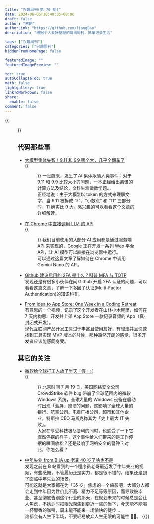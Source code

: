 ```yaml
---
title: "兴趣周刊(第 70 期)"
date: 2024-06-06T10:40:35+08:00
draft: false
author: "酱鲍"
authorLink: "https://github.com/JiangBao"
description: "根据个人爱好整理的每周周刊，简单记录生活"

tags: ["兴趣周刊"]
categories: ["兴趣周刊"]
hiddenFromHomePage: false

featuredImage: ""
featuredImagePreview: ""

toc: true
autoCollapseToc: true
math: false
lightgallery: true
linkToMarkdown: false
share:
  enable: false
comment: false
---
```


<!--more-->
{{<figure src="https://jiangbao-1258001083.cos.ap-shanghai.myqcloud.com/sky20240704.jpg" title="夏日的天空，抬头窗外就是风景">}}

## 代码那些事
* [大模型集体失智！9.11 和 9.9 哪个大，几乎全翻车了](https://mp.weixin.qq.com/s/s1GGFgADmjxdeLHaQfSxRw?poc_token=HM8UnWajYn0vL0_faV3xAXRQGoOOI9H7d4alnuZ0)  
{{<figure src="https://jiangbao-1258001083.cos.ap-shanghai.myqcloud.com/gpt9.11vs9.9.png">}}
一觉醒来，发生了 AI 集体欺骗人类事件：对于 9.11 和 9.9 比较大小的问题，一本正经给出离谱的计算方法及结论，文科生难做数学题...  
正经地说：由于大模型以 token 的方式来理解文字，当 9.11 被拆成 “9”、“小数点” 和 “11” 三部分时，11 确实比 9 大。感兴趣的可以看看这个文章的详细解读。

* [在 Chrome 中直接调用 LLM 的 API](https://mp.weixin.qq.com/s/FxIVNsjD5tx_Om_h5-974g)  
{{<figure src="https://jiangbao-1258001083.cos.ap-shanghai.myqcloud.com/chrome-gemini.jpg">}}
我们目前使用的大部分 AI 应用都是通过服务端 API 来实现的，Google 正在开发一系列 Web 平台 API，让 AI 模型可以直接在浏览器中运行。  
可以通过这篇文章了解如何在 Chrome 中调用 Gemini Nano 的 API。

* [Github 建议启用的 2FA 是什么？科普 MFA 与 TOTP](https://blog.ops-coffee.cn/s/multi-factor-authentication-github-2fa-totp)  
发现还是有很多小伙伴在问 Github 开启 2FA 认证的问题，可以看看这篇文章，了解一下多因子认证(Multi-Factor Authentication)的知识科普。

* [From Idea to App Store: One Week in a Coding Retreat](https://www.youtube.com/watch?v=ZhBzquzLRwM)  
有意思的一个视频，记录了这个开发者在山林小木屋里，如何在 7 天内构思、开发并上架 App Store 一款记录音频的 App（真·封闭式开发）。  
现代互联网产品开发工具过于丰富且使用友好，有想法并且快速找到工具实现 MVP 版本的时候，那种豁然开朗的感觉，很多开发者应该能感同身受。

## 其它的关注
* [微软给全球打工人放了半天「假」:(](https://www.36kr.com/p/2872586479194496)  
{{<figure src="https://jiangbao-1258001083.cos.ap-shanghai.myqcloud.com/bluescreen20240719.jpeg">}}
北京时间 7 月 19 日，美国网络安全公司 CrowdStrike 软件 bug 带崩了全球范围内的微软 Windows 系统，全球大量的 Windows 设备在启动时出现「蓝屏」崩溃的问题，这影响了全球大量的银行、航空公司、电视广播公司、超市和其他企业，特斯拉 CEO 马斯克称其为「史上最大 IT 失败」。  
大家在享受科技极尽便利的同时，也感受了一下它骤然停摆的样子，这个事件给人们带来的是工作停摆的瞬间放松？还是敲响了网络安全的警钟？对此，你怎么看？

* [中年失业 from B 站 up 老龚 40 岁了啥也不是](https://www.bilibili.com/video/BV1U7421R7Tu/?spm_id_from=333.337.search-card.all.click&vd_source=70b0b39bfddd3071c199c6024bd4563d)  
发现之前在 B 站看到的一个程序员老哥最近发了中年失业的视频，有些感慨，不管履历还是实力，都是很不错的，结果还是到了面临中年失业的场景。  
可能这就是大家都在为「35 岁」焦虑的一个缩影吧，大部分人都会走到中年因为性价比不高、精力不足等等原因，而导致被毕业、甚至彻底告别这个行业的那天，在规划未来的时候总是会让人焦虑，不妨适时把眼光聚焦到更近一些的当下，今天能不能喝一杯醇香的咖啡，周末能不能来一场愉快的徒步...  
谁都会有人生下半场，不要轻易放弃人生无限的可能性 💪🏻。
{{<bilibili id="BV1U7421R7Tu">}}

